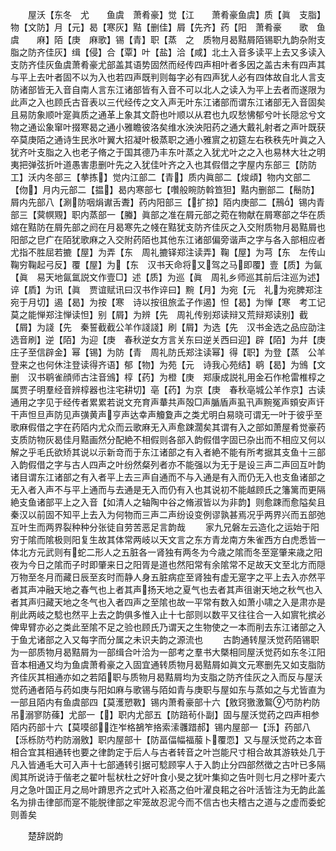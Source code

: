 <!-- { "loadSidebar": true } -->
　　屋沃【东冬　尤　　鱼虞　萧肴豪】觉【江　　萧肴豪鱼虞】质【眞　支脂】物【文防】月【元】曷【寒灰】黠【删佳】屑【先齐】药【阳　萧肴豪　　歌　鱼虞　　麻】陌【庚　麻歌】锡【青】职【蒸　之　质物月曷黠屑陌锡职九韵杂附支脂之防齐佳灰】缉【侵】合【覃】叶【盐】洽【咸】北土入音多读平上去又多读入支防齐佳灰鱼虞萧肴豪尤部盖其语势固然而经传四声相叶者多因之盖古未有四声其与平上去叶者固不以为入也若四声既判则每字必有四声犹人必有四体故自北人言支防诸部皆无入音自南人言东江诸部皆有入音不可以北人之读入为平上去者而遂限为此声之入也顾氏古音表以三代经传之文入声无叶东江诸部而谓东江诸部无入音固矣且易防象顺叶寔眞质之通革上象其文蔚也叶顺以从君也九叹愁怫郁兮叶长隠忿兮文物之通讼象窜叶掇寒曷之通小雅瞻彼洛矣维水泱泱阳药之通大戴礼射者之声叶既获卒莫庚陌之通诗生民氷叶翼大招凝叶极蒸职之通小雅賔之初筵左右秩秩先叶眞之入犹齐叶支脂之入也老子脩之于国其德乃丰东叶蒸之入犹尤叶之之入也易林大壮之明夷把弹弦折叶道愚害患删叶先之入犹佳叶齐之入也其假借之字屋内东部三【防防工】沃内冬部三【拲拣】觉内江部二【青】质内眞部二【焌頉】物内文部二【伆】月内元部二【揾】曷内寒部七【囋般睕防斡笪狚】黠内删部二【鬝防】屑内先部八【涮防咽焆谳舌聻】药内阳部三【扩掠】陌内庚部二【鳽】锡内青部三【蓂幎覭】职内蒸部一【螣】眞部之准在屑元部之菀在物献在屑寒部之华在质婠在黠防在屑先部之阏在月曷寒先之帴在黠犹支防齐佳灰之入交附质物月曷黠屑也阳部之皀疒在陌犹歌麻之入交附药陌也其他东江诸部偏旁谐声之字与各入部相应者尤指不胜屈若摝【屋】为弄【东　周礼摝铎郑注读弄】鞠【屋】为芎【东　左传山鞠穷鞠起弓反】覆【屋】为【东　汉书天命将又驾之马即覆】壹【质】为氤【眞　易天地氤氲説文作壹□】述【质】为巡【眞　周礼乡师巡其前后注巡为述】谇【貭】为讯【眞　贾谊赋讯曰汉书作谇曰】黦【月】为宛【元　礼为宛脾郑注宛于月切】遏【曷】为按【寒　诗以按徂旅孟子作遏】怛【曷】为惮【寒　考工记莫之能惮郑注惮读怛】别【屑】为辨【先　周礼传别郑读辩又荒辩郑读别】截【屑】为諓【先　秦誓截截公羊作諓諓】刷【屑】为选【先　汉书金选之品应劭注选音刷】逆【陌】为迎【庚　春秋逆女方言关东曰逆关西曰迎】辟【陌】为幷【庚　庄子至信辟金】幂【锡】为防【青　周礼防氏郑注读幂】得【职】为登【蒸　公羊登来之也何休注登读得齐语】郁【物】为苑【元　诗我心苑结】鹖【曷】为鳻【文删　汉书鹖雀顔师古注音鳻】椁【药】为橙【庚　郑康成説礼用金石作枪雷椎椁之属贾子明羣经音辨椁器也注宅耕切】亳【药】为京【庚　春秋亳城公羊作京】古读通用之字见于经传者累累若说文充育声輂共声殻□声腯盾声虱卂声黦冤声頞安声讦干声怛旦声防见声彉黄声亨声达幸声觼夐声之类尤明白易晓可谓无一叶于彼乎至歌麻假借之字在药陌内尤众而云歌麻无入声愈踈濶矣其谓有入之部如萧屋肴觉豪药支质防物灰曷佳月黠画然分配絶不相假则各部入韵假借字固已杂出而不相应又何以解之乎毛氏欲矫其说以示新竒而于东江诸部之有入者絶不能有所考据其支鱼十三部入韵假借之字与古人四声之叶纷然粲列者亦不能强以为无于是设三声二声回互叶韵诸目谓东江诸部之有入者平上去三声自通而不与入通是有入而仍无入也支鱼诸部之无入者入声不与平上通而与去通是无入而仍有入也其说初不能越顾氏之籓篱而更隔絶支鱼诸部平上之入音【如清人之轴陶中谷之脩淑皆以为非韵】则愈踈而愈隘矣且秦汉以前固不知平上去入为何物而三声二声纷设变例谬孰甚焉况乎两界兴而五部弛互叶生而两界裂种种分张徒自劳苦恶足言韵哉
　　家九兄磐左云造化之运始于阳穷于隂而隂极则阳复生故其体常两岐以天文言之东方青龙南方朱雀西方白虎悉皆一体北方元武则有蛇二形人之五脏各一肾独有两冬为今歳之隂而冬至寔肇来歳之阳夜为今日之隂而子时即肇来日之阳胥是道也然阳常有余隂常不足故天文至北方而隠万物至冬月而藏日辰至亥时而静人身五脏病症至肾独有虚无寔字之平上去入亦然平者其声冲融天地之春气也上者其声扬天地之夏气也去者其声徂谢天地之秋气也入者其声归藏天地之冬气也入者四声之至隂也故一平常有数入如萧小啸之入是肃亦是削此两岐之騐也然平上去之韵俱多惟入止十七部则以数平又往往合一入如賔牝摈必俾卑臂亦必之类此至隂不足之验也顾氏乃谓天之生物使之一本而削去东江诸部之入于鱼尤诸部之入又每字而分属之未识夫韵之源流也
　　古韵通转屋沃觉药陌锡职为一部质物月曷黠屑为一部缉合叶洽为一部考之羣书大槩相同屋沃觉药如东冬江阳音本相通又均为鱼虞萧肴豪之入固宜通转质物月曷黠屑如眞文元寒删先又如支脂防齐佳灰其相通亦如之若陌职与质物月曷黠屑均为支脂之防齐佳灰之入而反与屋沃觉药通者陌与药如庚与阳如麻与歌锡与陌如青与庚职与屋如东与蒸如之与尤皆直为一部且陌内有鱼虞部四【莫濩愬斁】锡内萧肴豪部十六【敫窍獥激鸄芍防杓防吊溺寥防蓧】尤部一【】职内尤部五【防踣茍仆副】固与屋沃觉药之四声相参陌内药部十六【莫嗼郤迮岝格鵅笮挌索溹彠踖郝】锡内屋部一【泺】药部八【泺栎防芍杓防溺敫】职内屋部十【防畐偪幅福菔卜覆恧】又与屋沃觉药之本音相合宜其相通转也要之律韵定于后人与古者转音之叶岂能尺寸相合故其游轶处几于凡入皆通毛大可入声十七部通转引据可騐顾寜人于入韵止分四部然徴之古叶已多隔阂其所说诗于偕老之翟叶髢枤杜之好叶食小旻之犹叶集抑之告叶则七月之穋叶麦六月之急叶国正月之局叶蹐思齐之式叶入崧髙之伯叶濯良耜之谷叶活皆注为无韵此盖名为排击律部而寔不能脱律部之牢笼故忍泥今而不信古也夫稽古之道与之虚而委蛇则善矣





　　楚辞説韵
